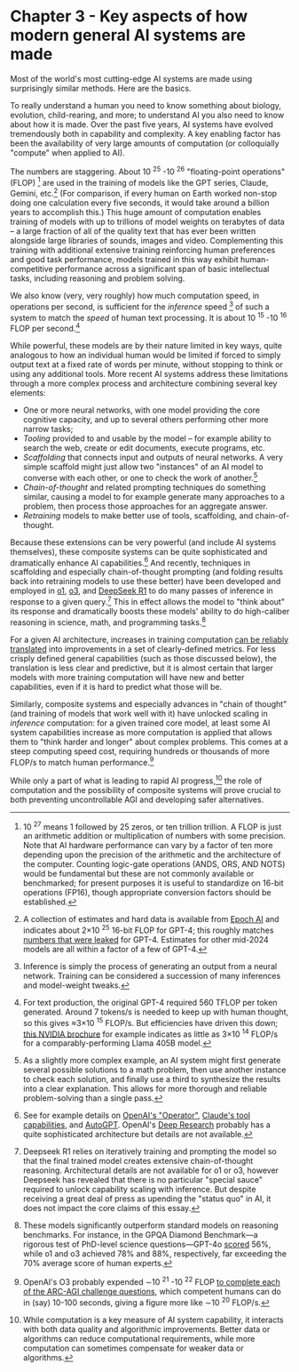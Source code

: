 # Chapter 3 - Key aspects of how modern general AI systems are made

Most of the world's most cutting-edge AI systems are made using surprisingly similar methods. Here are the basics.

To really understand a human you need to know something about biology, evolution, child-rearing, and more; to understand AI you also need to know about how it is made. Over the past five years, AI systems have evolved tremendously both in capability and complexity. A key enabling factor has been the availability of very large amounts of computation (or colloquially "compute" when applied to AI).

The numbers are staggering. About 10 <sup>25</sup> -10 <sup>26</sup> "floating-point operations" (FLOP) [^1] are used in the training of models like the GPT series, Claude, Gemini, etc.[^2] (For comparison, if every human on Earth worked non-stop doing one calculation every five seconds, it would take around a billion years to accomplish this.) This huge amount of computation enables training of models with up to trillions of model weights on terabytes of data – a large fraction of all of the quality text that has ever been written alongside large libraries of sounds, images and video. Complementing this training with additional extensive training reinforcing human preferences and good task performance, models trained in this way exhibit human-competitive performance across a significant span of basic intellectual tasks, including reasoning and problem solving.

We also know (very, very roughly) how much computation speed, in operations per second, is sufficient for the *inference* speed [^3] of such a system to match the *speed* of human text processing. It is about 10 <sup>15</sup> -10 <sup>16</sup> FLOP per second.[^4]

While powerful, these models are by their nature limited in key ways, quite analogous to how an individual human would be limited if forced to simply output text at a fixed rate of words per minute, without stopping to think or using any additional tools. More recent AI systems address these limitations through a more complex process and architecture combining several key elements:

- One or more neural networks, with one model providing the core cognitive capacity, and up to several others performing other more narrow tasks;
- *Tooling* provided to and usable by the model – for example ability to search the web, create or edit documents, execute programs, etc.
- *Scaffolding* that connects input and outputs of neural networks. A very simple scaffold might just allow two "instances" of an AI model to converse with each other, or one to check the work of another.[^5]
- *Chain-of-thought* and related prompting techniques do something similar, causing a model to for example generate many approaches to a problem, then process those approaches for an aggregate answer.
- *Retraining* models to make better use of tools, scaffolding, and chain-of-thought.

Because these extensions can be very powerful (and include AI systems themselves), these composite systems can be quite sophisticated and dramatically enhance AI capabilities.[^6] And recently, techniques in scaffolding and especially chain-of-thought prompting (and folding results back into retraining models to use these better) have been developed and employed in [o1](https://openai.com/o1/), [o3](https://openai.com/index/openai-o3-mini/), and [DeepSeek R1](https://api-docs.deepseek.com/news/news250120) to do many passes of inference in response to a given query.[^7] This in effect allows the model to "think about" its response and dramatically boosts these models' ability to do high-caliber reasoning in science, math, and programming tasks.[^8]

For a given AI architecture, increases in training computation [can be reliably translated](https://arxiv.org/abs/2405.10938) into improvements in a set of clearly-defined metrics. For less crisply defined general capabilities (such as those discussed below), the translation is less clear and predictive, but it is almost certain that larger models with more training computation will have new and better capabilities, even if it is hard to predict what those will be.

Similarly, composite systems and especially advances in "chain of thought" (and training of models that work well with it) have unlocked scaling in *inference* computation: for a given trained core model, at least some AI system capabilities increase as more computation is applied that allows them to "think harder and longer" about complex problems. This comes at a steep computing speed cost, requiring hundreds or thousands of more FLOP/s to match human performance.[^9]

While only a part of what is leading to rapid AI progress,[^10] the role of computation and the possibility of composite systems will prove crucial to both preventing uncontrollable AGI and developing safer alternatives.


[^1]: 10 <sup>27</sup> means 1 followed by 25 zeros, or ten trillion trillion. A FLOP is just an arithmetic addition or multiplication of numbers with some precision. Note that AI hardware performance can vary by a factor of ten more depending upon the precision of the arithmetic and the architecture of the computer. Counting logic-gate operations (ANDS, ORS, AND NOTS) would be fundamental but these are not commonly available or benchmarked; for present purposes it is useful to standardize on 16-bit operations (FP16), though appropriate conversion factors should be established.

[^2]: A collection of estimates and hard data is available from [Epoch AI](https://epochai.org/data/large-scale-ai-models) and indicates about 2×10 <sup>25</sup> 16-bit FLOP for GPT-4; this roughly matches [numbers that were leaked](https://mpost.io/gpt-4s-leaked-details-shed-light-on-its-massive-scale-and-impressive-architecture/) for GPT-4. Estimates for other mid-2024 models are all within a factor of a few of GPT-4.

[^3]: Inference is simply the process of generating an output from a neural network. Training can be considered a succession of many inferences and model-weight tweaks.

[^4]: For text production, the original GPT-4 required 560 TFLOP per token generated. Around 7 tokens/s is needed to keep up with human thought, so this gives ≈3×10 <sup>15</sup> FLOP/s. But efficiencies have driven this down; [this NVIDIA brochure](https://developer.nvidia.com/blog/supercharging-llama-3-1-across-nvidia-platforms/) for example indicates as little as 3×10 <sup>14</sup> FLOP/s for a comparably-performing Llama 405B model.

[^5]: As a slightly more complex example, an AI system might first generate several possible solutions to a math problem, then use another instance to check each solution, and finally use a third to synthesize the results into a clear explanation. This allows for more thorough and reliable problem-solving than a single pass.

[^6]: See for example details on [OpenAI's "Operator"](https://openai.com/index/introducing-operator/), [Claude's tool capabilities](https://docs.anthropic.com/en/docs/build-with-claude/computer-use), and [AutoGPT](https://github.com/Significant-Gravitas/AutoGPT). OpenAI's [Deep Research](https://openai.com/index/introducing-deep-research/) probably has a quite sophisticated architecture but details are not available.

[^7]: Deepseek R1 relies on iteratively training and prompting the model so that the final trained model creates extensive chain-of-thought reasoning. Architectural details are not available for o1 or o3, however Deepseek has revealed that there is no particular "special sauce" required to unlock capability scaling with inference. But despite receiving a great deal of press as upending the "status quo" in AI, it does not impact the core claims of this essay.

[^8]: These models significantly outperform standard models on reasoning benchmarks. For instance, in the GPQA Diamond Benchmark—a rigorous test of PhD-level science questions—GPT-4o [scored](https://openai.com/index/learning-to-reason-with-llms/) 56%, while o1 and o3 achieved 78% and 88%, respectively, far exceeding the 70% average score of human experts.

[^9]: OpenAI's O3 probably expended ∼10 <sup>21</sup> -10 <sup>22</sup> FLOP [to complete each of the ARC-AGI challenge questions](https://www.interconnects.ai/p/openais-o3-the-2024-finale-of-ai), which competent humans can do in (say) 10-100 seconds, giving a figure more like ∼10 <sup>20</sup> FLOP/s.

[^10]: While computation is a key measure of AI system capability, it interacts with both data quality and algorithmic improvements. Better data or algorithms can reduce computational requirements, while more computation can sometimes compensate for weaker data or algorithms.

